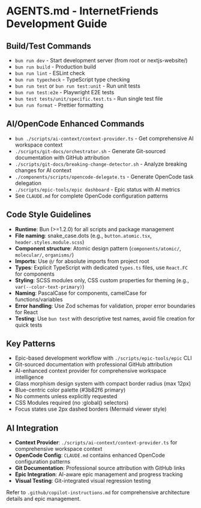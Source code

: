 # AGENTS.md - InternetFriends Development Guide

## Build/Test Commands
- `bun run dev` - Start development server (from root or nextjs-website/)
- `bun run build` - Production build
- `bun run lint` - ESLint check
- `bun run typecheck` - TypeScript type checking
- `bun run test` or `bun run test:unit` - Run unit tests
- `bun run test:e2e` - Playwright E2E tests
- `bun test tests/unit/specific.test.ts` - Run single test file
- `bun run format` - Prettier formatting

## AI/OpenCode Enhanced Commands
- `bun ./scripts/ai-context/context-provider.ts` - Get comprehensive AI workspace context
- `./scripts/git-docs/orchestrator.sh` - Generate Git-sourced documentation with GitHub attribution
- `./scripts/git-docs/breaking-change-detector.sh` - Analyze breaking changes for AI context
- `./components/scripts/opencode-delegate.ts` - Generate OpenCode task delegation
- `./scripts/epic-tools/epic dashboard` - Epic status with AI metrics
- See `CLAUDE.md` for complete OpenCode configuration patterns

## Code Style Guidelines
- **Runtime**: Bun (>=1.2.0) for all scripts and package management
- **File naming**: snake_case.dots (e.g., `button.atomic.tsx`, `header.styles.module.scss`)
- **Component structure**: Atomic design pattern (`components/atomic/`, `molecular/`, `organisms/`)
- **Imports**: Use `@/` for absolute imports from project root
- **Types**: Explicit TypeScript with dedicated `types.ts` files, use `React.FC` for components
- **Styling**: SCSS modules only, CSS custom properties for theming (e.g., `var(--color-text-primary)`)
- **Naming**: PascalCase for components, camelCase for functions/variables
- **Error handling**: Use Zod schemas for validation, proper error boundaries for React
- **Testing**: Use `bun test` with descriptive test names, avoid file creation for quick tests

## Key Patterns
- Epic-based development workflow with `./scripts/epic-tools/epic` CLI
- Git-sourced documentation with professional GitHub attribution
- AI-enhanced context provider for comprehensive workspace intelligence
- Glass morphism design system with compact border radius (max 12px)
- Blue-centric color palette (#3b82f6 primary)
- No comments unless explicitly requested
- CSS Modules required (no :global() selectors)
- Focus states use 2px dashed borders (Mermaid viewer style)

## AI Integration
- **Context Provider**: `./scripts/ai-context/context-provider.ts` for comprehensive workspace context
- **OpenCode Config**: `CLAUDE.md` contains enhanced OpenCode configuration patterns
- **Git Documentation**: Professional source attribution with GitHub links
- **Epic Integration**: AI-aware epic management and progress tracking
- **Visual Testing**: Git-integrated visual regression testing

Refer to `.github/copilot-instructions.md` for comprehensive architecture details and epic management.